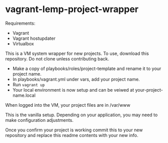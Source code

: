 # vagrant-lemp-project-wrapper

Requirements:
- Vagrant
- Vagrant hostupdater
- Virtualbox

This is a VM system wrapper for new projects. To use, download this repository. Do not clone unless contributing back.

- Make a copy of playbooks/roles/project-template and rename it to your project name.
- In playbooks/vagrant.yml under vars, add your project name.
- Run `vagrant up`
- Your local environment is now setup and can be veiwed at your-project-name.local

When logged into the VM, your project files are in /var/www

This is the vanilla setup. Depending on your application, you may need to make
configuration adjustments.

Once you confirm your project is working commit this to your new repository and
replace this readme contents with your new info.
